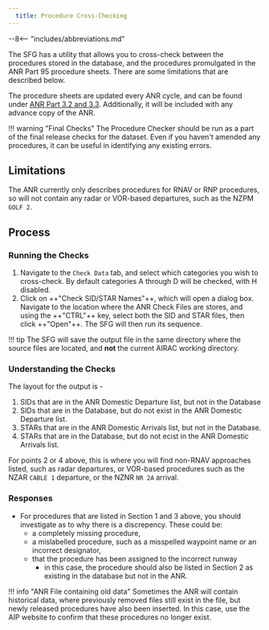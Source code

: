 ```yaml
---
  title: Procedure Cross-Checking
---
```


--8<-- "includes/abbreviations.md"

The SFG has a utility that allows you to cross-check between the procedures stored in the database, and the procedures promulgated in the ANR Part 95 procedure sheets. There are some limitations that are described below.

The procedure sheets are updated every ANR cycle, and can be found under [ANR Part 3.2 and 3.3](https://www.aip.net.nz/document-category/Air-Navigation-Register). Additionally, it will be included with any advance copy of the ANR.

!!! warning "Final Checks"
    The Procedure Checker should be run as a part of the final release checks for the dataset. Even if you haven't amended any procedures, it can be useful in identifying any existing errors.

## Limitations

The ANR currently only describes procedures for RNAV or RNP procedures, so will not contain any radar or VOR-based departures, such as the NZPM `GOLF 2`. 

## Process

### Running the Checks

1. Navigate to the `Check Data` tab, and select which categories you wish to cross-check. By default categories A through D will be checked, with H disabled.
2. Click on ++"Check SID/STAR Names"++, which will open a dialog box. Navigate to the location where the ANR Check Files are stores, and using the ++"CTRL"++ key, select both the SID and STAR files, then click ++"Open"++. The SFG will then run its sequence.

!!! tip
    The SFG will save the output file in the same directory where the source files are located, and **not** the current AIRAC working directory.

### Understanding the Checks

The layout for the output is -

1. SIDs that are in the ANR Domestic Departure list, but not in the Database
2. SIDs that are in the Database, but do not exist in the ANR Domestic Departure list.
3. STARs that are in the ANR Domestic Arrivals list, but not in the Database.
4. STARs that are in the Database, but do not ecist in the ANR Domestic Arrivals list.

For points 2 or 4 above, this is where you will find non-RNAV approaches listed, such as radar departures, or VOR-based procedures such as the NZAR `CABLE 1` departure, or the NZNR `NR 2A` arrival.

### Responses

- For procedures that are listed in Section 1 and 3 above, you should investigate as to why there is a discrepency. These could be:
    - a completely missing procedure,
    - a mislabelled procedure, such as a misspelled waypoint name or an incorrect designator,
    - that the procedure has been assigned to the incorrect runway
        - in this case, the procedure should also be listed in Section 2 as existing in the database but not in the ANR.

!!! info "ANR File containing old data"
    Sometimes the ANR will contain historical data, where previously removed files still exist in the file, but newly released procedures have also been inserted. In this case, use the AIP website to confirm that these procedures no longer exist.


